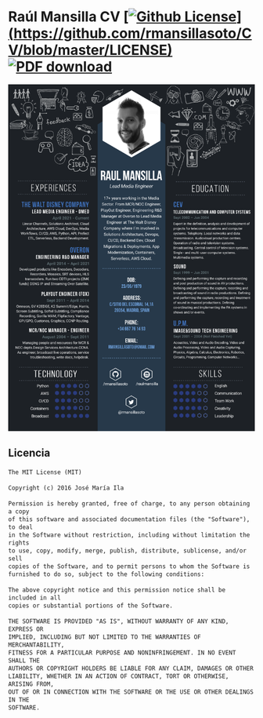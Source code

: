 # Raúl Mansilla CV  [[![Github License](https://img.shields.io/badge/license-MIT-lightgrey.svg)] (https://github.com/rmansillasoto/CV/blob/master/LICENSE)![PDF download](https://img.shields.io/badge/download-PDF-red.svg)](docs/RaulMansilla2022CV.pdf)

![Screenshot](docs/RaulMansilla2022CV.png)

## Licencia

	The MIT License (MIT)

	Copyright (c) 2016 José María Ila

	Permission is hereby granted, free of charge, to any person obtaining a copy
	of this software and associated documentation files (the "Software"), to deal
	in the Software without restriction, including without limitation the rights
	to use, copy, modify, merge, publish, distribute, sublicense, and/or sell
	copies of the Software, and to permit persons to whom the Software is
	furnished to do so, subject to the following conditions:

	The above copyright notice and this permission notice shall be included in all
	copies or substantial portions of the Software.

	THE SOFTWARE IS PROVIDED "AS IS", WITHOUT WARRANTY OF ANY KIND, EXPRESS OR
	IMPLIED, INCLUDING BUT NOT LIMITED TO THE WARRANTIES OF MERCHANTABILITY,
	FITNESS FOR A PARTICULAR PURPOSE AND NONINFRINGEMENT. IN NO EVENT SHALL THE
	AUTHORS OR COPYRIGHT HOLDERS BE LIABLE FOR ANY CLAIM, DAMAGES OR OTHER
	LIABILITY, WHETHER IN AN ACTION OF CONTRACT, TORT OR OTHERWISE, ARISING FROM,
	OUT OF OR IN CONNECTION WITH THE SOFTWARE OR THE USE OR OTHER DEALINGS IN THE
	SOFTWARE.
